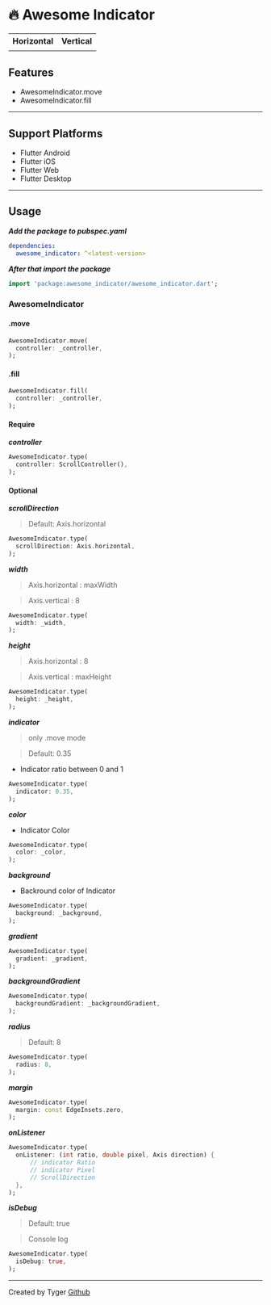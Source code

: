 # 🔥 Awesome Indicator

<table>
  <tr>
    <th>Horizontal</th>
    <th>Vertical</th>
  </tr>
  <tr>
     <td><img alt="" src="https://github.com/boglbbogl/awesome_indicator/assets/75574246/302ef760-885b-4025-a35c-780e12dab8d3" /></td>
    <td><img alt="" src="https://github.com/boglbbogl/awesome_indicator/assets/75574246/06142a1d-4434-4bdf-8c15-e02a286e3950" /></td>
  <tr>
</table>

## Features

- AwesomeIndicator.move
- AwesomeIndicator.fill

-----------

## Support Platforms

- Flutter Android
- Flutter iOS
- Flutter Web
- Flutter Desktop

-----

## Usage

**_Add the package to pubspec.yaml_**

```yaml
dependencies:
  awesome_indicator: ^<latest-version>
```

**_After that import the package_**

```dart
import 'package:awesome_indicator/awesome_indicator.dart';
```

### AwesomeIndicator

#### .move

```dart
AwesomeIndicator.move(
  controller: _controller,
);
```

#### .fill

```dart
AwesomeIndicator.fill(
  controller: _controller,
);
```

#### Require

**_controller_**

```dart
AwesomeIndicator.type(
  controller: ScrollController(),
);
```

#### Optional

**_scrollDirection_**
> Default: Axis.horizontal

```dart
AwesomeIndicator.type(
  scrollDirection: Axis.horizontal,
);
```

**_width_**
> Axis.horizontal : maxWidth

> Axis.vertical : 8

```dart
AwesomeIndicator.type(
  width: _width,
);
```

**_height_**
> Axis.horizontal : 8

> Axis.vertical : maxHeight

```dart
AwesomeIndicator.type(
  height: _height,
);
```

**_indicator_**
> only .move mode

> Default: 0.35 
- Indicator ratio between 0 and 1

```dart
AwesomeIndicator.type(
  indicator: 0.35,
);
```

**_color_**
- Indicator Color

```dart
AwesomeIndicator.type(
  color: _color,
);
```

**_background_**
- Backround color of Indicator

```dart
AwesomeIndicator.type(
  background: _background,
);
```

**_gradient_**

```dart
AwesomeIndicator.type(
  gradient: _gradient,
);
```

**_backgroundGradient_**

```dart
AwesomeIndicator.type(
  backgroundGradient: _backgroundGradient,
);
```

**_radius_**
> Default: 8

```dart
AwesomeIndicator.type(
  radius: 8,
);
```

**_margin_**

```dart
AwesomeIndicator.type(
  margin: const EdgeInsets.zero,
);
```

**_onListener_**

```dart
AwesomeIndicator.type(
  onListener: (int ratio, double pixel, Axis direction) {
      // indicator Ratio
      // indicator Pixel
      // ScrollDirection
  },
);
```

**_isDebug_**
> Default: true

> Console log

```dart
AwesomeIndicator.type(
  isDebug: true,
);
```


--------

Created by Tyger [Github](https://github.com/boglbbogl)
